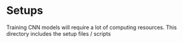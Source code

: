 # Setups
Training CNN models will require a lot of computing resources. This directory includes the setup files / scripts
